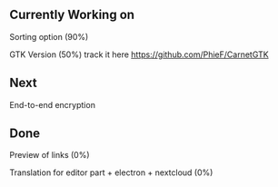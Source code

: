 ## Currently Working on

Sorting option (90%)

GTK Version (50%) track it here https://github.com/PhieF/CarnetGTK


## Next

End-to-end encryption

## Done


Preview of links (0%)

Translation for editor part + electron + nextcloud (0%)

